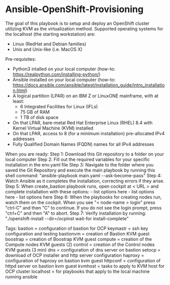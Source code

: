 # Ansible-OpenShift-Provisioning

The goal of this playbook is to setup and deploy an OpenShift cluster utilizing KVM as the virtualization method.
Supported operating systems for the localhost (the starting workstation) are: 
- Linux (RedHat and Debian families)
- Unix and Unix-like (i.e. MacOS X)

Pre-requisites:
- Python3 intalled on your local computer (how-to: https://realpython.com/installing-python/)
- Ansible installed on your local computer (how-to: https://docs.ansible.com/ansible/latest/installation_guide/intro_installation.html)
- A logical partition (LPAR) on an IBM Z or LinuxONE mainframe, with at least:
    - 6 Integrated Facilities for Linux (IFLs)
    - 75 GB of RAM
    - 1 TB of disk space
- On that LPAR, bare-metal Red Hat Enterprise Linux (RHEL) 8.4 with Kernel Virtual Machine (KVM) installed
- On that LPAR, access to 8 (for a minimum installation) pre-allocated IPv4 addresses
- Fully Qualified Domain Names (FQDN) names for all IPv4 addresses

When you are ready:
Step 1: Download this Git repository to a folder on your local computer
Step 2: Fill out the required variables for your specific installation in the env.yaml file
Step 3: Navigate to the folder where you saved the Git Repository and execute the main playbook by running this shell command:
        "ansible-playbook main.yaml --ask-become-pass"
Step 4: Watch Ansible as it completes the installation, correcting errors if they arise.
Step 5: When create_bastion playbook runs, open cockpit at < URL > and complete installation with these options:
        - list options here
        - list options here
        - list options here
Step 6: When the playbooks for creating nodes run, watch them on the cockpit. When you see "< node-name > login" press "ctrl-C" and then "C" to continue. If you do not see the login prompt, press "ctrl+C" and then "A" to abort.
Step 7: Verify installation by running:
        "./openshift-install --dir=/ocpinst wait-for install-complete"

Tags:
bastion = configuration of bastion for OCP
keymastr = ssh key configuration and testing
bastionvm = creation of Bastion KVM guest
boostrap = creation of Boostrap KVM guest
compute = creation of the Compute nodes KVM guests (2)
control = creation of the Control nodes KVM guests (3 min)
dns = configuration of dns server on bastion
setocp = download of OCP installer and http server configuration
haproxy = configuration of haproxy on bastion kvm guest
httpconf = configuration of httpd server on bastion kvm guest
kvmhost = tasks to apply to KVM host for OCP cluster
localhost = for playbooks that apply to the local machine running ansible